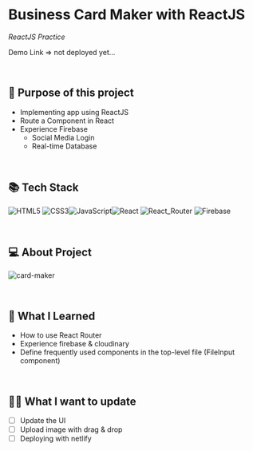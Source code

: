 # Business Card Maker with ReactJS

_ReactJS Practice_

Demo Link => not deployed yet...

<br>

## 💎 Purpose of this project

- Implementing app using ReactJS
- Route a Component in React
- Experience Firebase
  - Social Media Login
  - Real-time Database

<br>

## 📚 Tech Stack

<img alt="HTML5" src="https://img.shields.io/badge/html5%20-%23E34F26.svg?&style=for-the-badge&logo=html5&logoColor=white"/> <img alt="CSS3" src="https://img.shields.io/badge/css3%20-%231572B6.svg?&style=for-the-badge&logo=css3&logoColor=white"/><img alt="JavaScript" src="https://img.shields.io/badge/javascript%20-%23323330.svg?&style=for-the-badge&logo=javascript&logoColor=%23F7DF1E"/><img alt="React" src="https://img.shields.io/badge/react%20-%2320232a.svg?&style=for-the-badge&logo=react&logoColor=%2361DAFB"/>
<img alt="React_Router" src="https://img.shields.io/badge/React_Router-CA4245?style=for-the-badge&logo=react-router&logoColor=white">
<img alt="Firebase" src="https://img.shields.io/badge/firebase-%23039BE5.svg?style=for-the-badge&logo=firebase">

<br>

## 💻 About Project

![card-maker](https://user-images.githubusercontent.com/91401462/143009893-5e670673-bb80-460d-9420-084baf2236e0.gif)

<br>

## 📝 What I Learned

- How to use React Router
- Experience firebase & cloudinary
- Define frequently used components in the top-level file (FileInput component)

<br>

## 👩‍💻 What I want to update

- [ ] Update the UI
- [ ] Upload image with drag & drop
- [ ] Deploying with netlify
